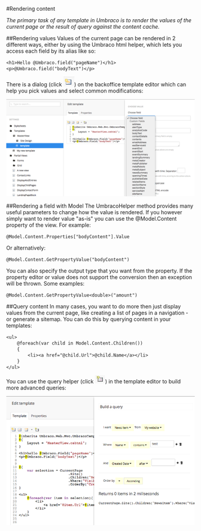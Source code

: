 #Rendering content

_The primary task of any template in Umbraco is to render the values of the current page or the result of query against the content cache._

##Rendering values
Values of the current page can be rendered in 2 different ways, either by using the Umbraco html helper, which lets you access each field by its alias like so:

```
<h1>Hello @Umbraco.field("pageName")</h1>
<p>@Umbraco.field("bodyText")</p>
```
There is a dialog (click ![Button](images/button.png)) on the backoffice template editor which can help you pick values and select common modifications:

![Dialog](images/dialog.png)

##Rendering a field with Model
The UmbracoHelper method provides many useful parameters to change how the value is rendered. If you however simply want to render value "as-is" you can use the @Model.Content property of the view. For example:

    @Model.Content.Properties["bodyContent"].Value

Or alternatively:

    @Model.Content.GetPropertyValue("bodyContent")

You can also specify the output type that you want from the property. If the property editor or value does not support the conversion then an exception will be thrown. Some examples:

    @Model.Content.GetPropertyValue<double>("amount")

##Query content
In many cases, you want to do more then just display values from the current page, like creating a list of pages in a navigation - or generate a sitemap. You can do this by querying content in your templates:

    <ul>
        @foreach(var child in Model.Content.Children())
        {
            <li><a href="@child.Url">@child.Name</a></li>
        }
    </ul>

You can use the query helper (click ![Query button](images/query-button.png)) in the template editor to build more advanced queries:

![Query helper](images/query.png)
